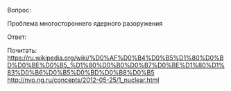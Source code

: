 ﻿Вопрос:

Проблема многостороннего ядерного разоружения


Ответ:

Почитать:
https://ru.wikipedia.org/wiki/%D0%AF%D0%B4%D0%B5%D1%80%D0%BD%D0%BE%D0%B5_%D1%80%D0%B0%D0%B7%D0%BE%D1%80%D1%83%D0%B6%D0%B5%D0%BD%D0%B8%D0%B5
http://nvo.ng.ru/concepts/2012-05-25/1_nuclear.html
